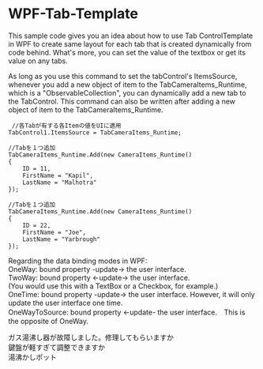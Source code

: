 # WPF-Tab-Template
This sample code gives you an idea about how to use Tab ControlTemplate in WPF to create same layout for each tab that is created dynamically from code behind.
What's more, you can set the value of the textbox or get its value on any tabs.

As long as you use this command to set the tabControl's ItemsSource, whenever you add a new object of item to the 
TabCameraItems_Runtime, which is a "ObservableCollection", you can dynamically add a new tab to the TabControl.
This command can also be written after adding a new object of item to the TabCameraItems_Runtime.

```
 //各Tabが有する各Itemの値をUIに適用
TabControl1.ItemsSource = TabCameraItems_Runtime;

//Tabを１つ追加
TabCameraItems_Runtime.Add(new CameraItems_Runtime()
{
    ID = 11,
    FirstName = "Kapil",
    LastName = "Malhotra"
});

//Tabを１つ追加
TabCameraItems_Runtime.Add(new CameraItems_Runtime()
{
    ID = 22,
    FirstName = "Joe",
    LastName = "Yarbrough"
});
```



Regarding the data binding modes in WPF:\
OneWay: bound property -update-> the user interface.\
TwoWay: bound property <-update-> the user interface.\
        (You would use this with a TextBox or a Checkbox, for example.)\
OneTime: bound property -update-> the user interface. However, it will only update the user interface one time.\
OneWayToSource: bound property <-update- the user interface.　This is the opposite of OneWay.


ガス湯沸し器が故障しました。修理してもらいますか\
鍵盤が軽すぎて調整できますか\
湯沸かしポット

